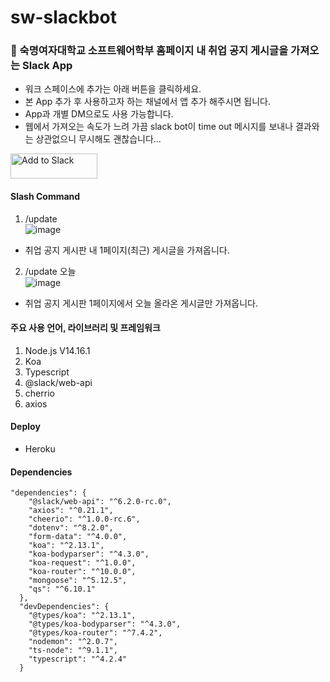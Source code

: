 # sw-slackbot


### 🤖 숙명여자대학교 소프트웨어학부 홈페이지 내 취업 공지 게시글을 가져오는 Slack App   

* 워크 스페이스에 추가는 아래 버튼을 클릭하세요.  
* 본 App 추가 후 사용하고자 하는 채널에서 앱 추가 해주시면 됩니다.   
* App과 개별 DM으로도 사용 가능합니다.   
* 웹에서 가져오는 속도가 느려 가끔 slack bot이 time out 메시지를 보내나 결과와는 상관없으니 무시해도 괜찮습니다...

<a href="https://slack.com/oauth/v2/authorize?client_id=1988645441393.1976247942707&scope=channels:history,im:history,chat:write,commands&user_scope=chat:write"><img alt="Add to Slack" height="40" width="139" src="https://platform.slack-edge.com/img/add_to_slack.png" srcSet="https://platform.slack-edge.com/img/add_to_slack.png 1x, https://platform.slack-edge.com/img/add_to_slack@2x.png 2x" /></a>

#### Slash Command   
1. /update   
  ![image](https://user-images.githubusercontent.com/20807197/115517024-b12f7f80-a2c1-11eb-8abe-506de8efb314.png)   
  * 취업 공지 게시판 내 1페이지(최근) 게시글을 가져옵니다.    

2. /update 오늘   
  ![image](https://user-images.githubusercontent.com/20807197/115517147-cc9a8a80-a2c1-11eb-9b41-99c037b2c436.png)   
  * 취업 공지 게시판 1페이지에서 오늘 올라온 게시글만 가져옵니다.   

#### 주요 사용 언어, 라이브러리 및 프레임워크   
1. Node.js V14.16.1
2. Koa
3. Typescript
4. @slack/web-api
5. cherrio
6. axios  

#### Deploy   
* Heroku   

#### Dependencies   
```
"dependencies": {
    "@slack/web-api": "^6.2.0-rc.0",
    "axios": "^0.21.1",
    "cheerio": "^1.0.0-rc.6",
    "dotenv": "^8.2.0",
    "form-data": "^4.0.0",
    "koa": "^2.13.1",
    "koa-bodyparser": "^4.3.0",
    "koa-request": "^1.0.0",
    "koa-router": "^10.0.0",
    "mongoose": "^5.12.5",
    "qs": "^6.10.1"
  },
  "devDependencies": {
    "@types/koa": "^2.13.1",
    "@types/koa-bodyparser": "^4.3.0",
    "@types/koa-router": "^7.4.2",
    "nodemon": "^2.0.7",
    "ts-node": "^9.1.1",
    "typescript": "^4.2.4"
  }
  ```
